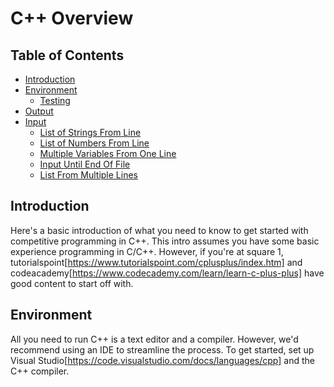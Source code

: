 # C++ Overview

## Table of Contents
* [Introduction](#introduction)
* [Environment](#environment)
  * [Testing](#testing)
* [Output](#output)
* [Input](#input)
  * [List of Strings From Line](#list-of-strings-from-line)
  * [List of Numbers From Line](#list-of-numbers-from-line)
  * [Multiple Variables From One Line](#multiple-variables-from-one-line)
  * [Input Until End Of File](#input-until-end-of-file)
  * [List From Multiple Lines](#list-from-multiple-lines)

## Introduction
Here's a basic introduction of what you need to know to get started with competitive programming in C++. 
This intro assumes you have some basic experience programming in C/C++. However, if you're at 
square 1, tutorialspoint[https://www.tutorialspoint.com/cplusplus/index.htm] and codeacademy[https://www.codecademy.com/learn/learn-c-plus-plus] have good content to start off with.

## Environment
All you need to run C++ is a text editor and a compiler. However, we'd recommend using an IDE to streamline the process. 
To get started, set up Visual Studio[https://code.visualstudio.com/docs/languages/cpp] and the C++ compiler.
